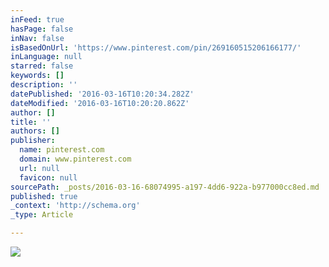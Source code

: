 ```yaml
---
inFeed: true
hasPage: false
inNav: false
isBasedOnUrl: 'https://www.pinterest.com/pin/269160515206166177/'
inLanguage: null
starred: false
keywords: []
description: ''
datePublished: '2016-03-16T10:20:34.282Z'
dateModified: '2016-03-16T10:20:20.862Z'
author: []
title: ''
authors: []
publisher:
  name: pinterest.com
  domain: www.pinterest.com
  url: null
  favicon: null
sourcePath: _posts/2016-03-16-68074995-a197-4dd6-922a-b977000cc8ed.md
published: true
_context: 'http://schema.org'
_type: Article

---
```

![](https://s-media-cache-ak0.pinimg.com/564x/d1/05/36/d10536bd06a3479e2a5096af050aac12.jpg)